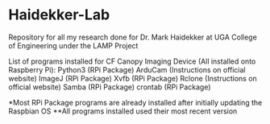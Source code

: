 # Haidekker-Lab
Repository for all my research done for Dr. Mark Haidekker at UGA College of Engineering under the LAMP Project

List of programs installed for CF Canopy Imaging Device (All installed onto Raspberry Pi):
Python3 (RPi Package)
ArduCam (Instructions on official website)
ImageJ (RPi Package)
Xvfb (RPi Package)
Rclone (Instructions on official website)
Samba (RPi Package)
crontab (RPi Package)

*Most RPi Package programs are already installed after initially updating the Raspbian OS
**All programs installed used their most recent version
